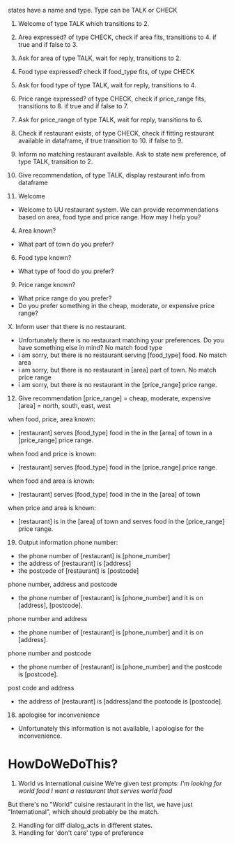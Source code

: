 states have a name and type. Type can be TALK or CHECK

1. Welcome of type TALK which transitions to 2. 
2. Area expressed? of type CHECK, check if area fits, transitions to 4. if true and if false to 3.
3. Ask for area of type TALK, wait for reply, transitions to 2. 
4. Food type expressed? check if food_type fits, of type CHECK
5. Ask for food type of type TALK, wait for reply, transitions to 4.
6. Price range expressed? of type CHECK, check if price_range fits, transitions to 8.  if true and if false to 7.
7. Ask for price_range of type TALK,  wait for reply, transitions to 6.
8. Check if restaurant exists, of type CHECK, check if fitting restaurant available in dataframe, if true transition to 10. if false to 9.
9. Inform no matching restaurant available. Ask to state new preference, of type TALK, transition to 2.
10. Give recommendation, of type TALK, display restaurant info from dataframe

3. Welcome
- Welcome to UU restaurant system. We can provide recommendations based on area, food type and price range. How may I help you?

4. Area known? 
- What part of town do you prefer?

6. Food type known?
- What type of food do you prefer?

9. Price range known?
- What price range do you prefer? 
- Do you prefer something in the cheap, moderate, or expensive price range?

X. Inform user that there is no restaurant.
- Unfortunately there is no restaurant matching your preferences. Do you have something else in mind?
  No match food type
- i am sorry, but there is no restaurant serving [food_type] food.
  No match area
- i am sorry, but there is no restaurant in [area] part of town.
  No match price range
- i am sorry, but there is no restaurant in the [price_range] price range.

12. Give recommendation
[price_range] = cheap, moderate, expensive
[area] = north, south, east, west

when food, price, area known:
- [restaurant] serves [food_type] food in the in the [area] of town in a [price_range] price range.
  
when food and price is known:
- [restaurant] serves [food_type] food in the [price_range] price range.
  
when food and area is known:
- [restaurant] serves [food_type] food in the in the [area] of town

when price and area is known:
- [restaurant] is in the [area] of town and serves food in the [price_range] price range.

19. Output information
phone number:
- the phone number of [restaurant] is [phone_number]
- the address of [restaurant] is [address]
- the postcode of [restaurant] is [postcode]

phone number, address and postcode
- the phone number of [restaurant] is [phone_number] and it is on [address], [postcode].

phone number and address
- the phone number of [restaurant] is [phone_number] and it is on [address].

phone number and postcode
- the phone number of [restaurant] is [phone_number] and the postcode is [postcode].

post code and address
- the address of [restaurant] is [address]and the postcode is [postcode].

18. apologise for inconvenience 
- Unfortunately this information is not available, I apologise for the inconvenience.





# HowDoWeDoThis?
1. World vs International cuisine
We're given test prompts:
*I'm looking for world food
I want a restaurant that serves world food*

But there's no "World" cuisine restaurant in the list, we have just "International", which should probably be the match. 

2. Handling for diff dialog_acts in different states. 
3. Handling for 'don't care' type of preference




